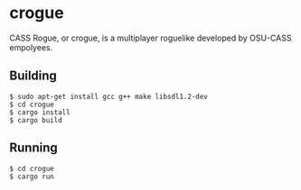 # crogue
CASS Rogue, or crogue, is a multiplayer roguelike developed by OSU-CASS empolyees.

## Building
```
$ sudo apt-get install gcc g++ make libsdl1.2-dev
$ cd crogue
$ cargo install
$ cargo build
```

## Running
```
$ cd crogue
$ cargo run
```
